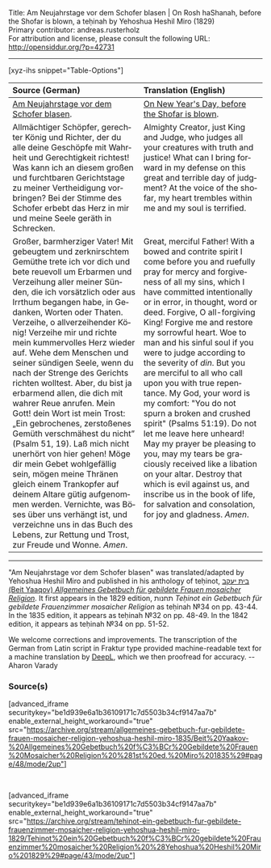 <html>
<head></head>
<body>
Title: Am Neujahrstage vor dem Schofer blasen | On Rosh haShanah, before the Shofar is blown, a teḥinah by Yehoshua Heshil Miro (1829)<br />
Primary contributor: andreas.rusterholz<br />
For attribution and license, please consult the following URL: <a href="http://opensiddur.org/?p=42731">http://opensiddur.org/?p=42731</a>
<p />
<hr />

[xyz-ihs snippet="Table-Options"]<table style="margin-left: auto; margin-right: auto;" class="draggable">
<thead><tr><th id="x" style="text-align: left;">Source (German)</th><th style="text-align: left;">Translation (English)</th></tr></thead>
<tbody>
<tr><td style="vertical-align:top;">
<div class="german" lang="de">
<u>Am Neujahrstage vor dem Schofer blasen</u>.
</div></td>

<td style="vertical-align:top;">
<div class="english" lang="en">
<u>On New Year's Day, before the Shofar is blown</u>.
</div></td></tr>


<tr><td style="vertical-align:top;">
<div class="german" lang="de">
Allmächtiger Schöpfer, gerechter König und Richter, der du alle deine Geschöpfe mit Wahrheit und Gerechtigkeit richtest! Was kann ich an diesem großen und furchtbaren Gerichtstage zu meiner Vertheidigung vorbringen? Bei der Stimme des Schofer erbebt das Herz in mir und meine Seele geräth in Schrecken.
</div></td>

<td style="vertical-align:top;">
<div class="english" lang="en">
Almighty Creator, just King and Judge, who judges all your creatures with truth and justice! What can I bring forward in my defense on this great and terrible day of judgment? At the voice of the shofar, my heart trembles within me and my soul is terrified.
</div></td></tr>


<tr><td style="vertical-align:top;">
<div class="german" lang="de">
Großer, barmherziger Vater! Mit gebeugtem und zerknirschtem Gemüthe trete ich vor dich und bete reuevoll um Erbarmen und Verzeihung aller meiner Sünden, die ich vorsätzlich oder aus Irrthum begangen habe, in Gedanken, Worten oder Thaten. Verzeihe, o allverzeihender König! Verzeihe mir und richte mein kummervolles Herz wieder auf. Wehe dem Menschen und seiner sündigen Seele, wenn du nach der Strenge des Gerichts richten wolltest. Aber, du bist ja erbarmend allen, die dich mit wahrer Reue anrufen. Mein Gott! dein Wort ist mein Trost: „Ein gebrochenes, zerstoßenes Gemüth verschmähest du nicht” <span class="citation">(Psalm 51, 19)</span>. Laß mich nicht unerhört von hier gehen! Möge dir mein Gebet wohlgefällig sein, mögen meine Thränen gleich einem Trankopfer auf deinem Altare gütig aufgenommen werden. Vernichte, was Böses über uns verhängt ist, und verzeichne uns in das Buch des Lebens, zur Rettung und Trost, zur Freude und Wonne. <em>Amen</em>.
</div></td>

<td style="vertical-align:top;">
<div class="english" lang="en">
Great, merciful Father! With a bowed and contrite spirit I come before you and ruefully pray for mercy and forgiveness of all my sins, which I have committed intentionally or in error, in thought, word or deed. Forgive, O all-forgiving King! Forgive me and restore my sorrowful heart. Woe to man and his sinful soul if you were to judge according to the severity of <em>din</em>. But you are merciful to all who call upon you with true repentance. My God, your word is my comfort: "You do not spurn a broken and crushed spirit" <span class="citation">(Psalms 51:19)</span>. Do not let me leave here unheard! May my prayer be pleasing to you, may my tears be graciously received like a libation on your altar. Destroy that which is evil against us, and inscribe us in the book of life, for salvation and consolation, for joy and gladness. <em>Amen</em>.
</div></td></tr>
</tbody></table>

<hr />

"Am Neujahrstage vor dem Schofer blasen" was translated/adapted by Yehoshua Heshil Miro and published in his anthology of teḥinot, <a href="/?p=41365">בית יעקב (Beit Yaaqov) <em>Allgemeines Gebetbuch für gebildete Frauen mosaicher Religion</em></a>. It first appears in the 1829 edition, תחנות <em>Teḥinot ein Gebetbuch für gebildete Frauenzimmer mosaicher Religion</em> as teḥinah №34 on pp. 43-44. In the 1835 edition, it appears as teḥinah №32 on pp. 48-49. In the 1842 edition, it appears as teḥinah №34 on pp. 51-52.

We welcome corrections and improvements. The transcription of the German from Latin script in Fraktur type provided machine-readable text for a machine translation by <a href="https://www.deepl.com/en/translator">DeepL</a>, which we then proofread for accuracy. --Aharon Varady
 

<h3>Source(s)</h3>

[advanced_iframe securitykey="be1d939e6a1b36109171c7d5503b34cf9147aa7b" enable_external_height_workaround="true" src="https://archive.org/stream/allgemeines-gebetbuch-fur-gebildete-frauen-mosaicher-religion-yehoshua-heshil-miro-1835/Beit%20Yaakov-%20Allgemeines%20Gebetbuch%20f%C3%BCr%20Gebildete%20Frauen%20Mosaicher%20Religion%20%281st%20ed.%20Miro%201835%29#page/48/mode/2up"]
 
&nbsp;

[advanced_iframe securitykey="be1d939e6a1b36109171c7d5503b34cf9147aa7b" enable_external_height_workaround="true" src="https://archive.org/stream/tehinot-ein-gebetbuch-fur-gebildete-frauenzimmer-mosaicher-religion-yehoshua-heshil-miro-1829/Tehinot%20ein%20Gebetbuch%20f%C3%BCr%20gebildete%20Frauenzimmer%20mosaicher%20Religion%20%28Yehoshua%20Heshil%20Miro%201829%29#page/43/mode/2up"]

&nbsp;
</body>
</html>